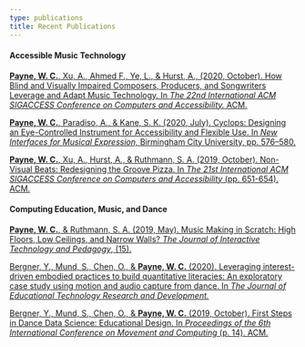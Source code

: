 ```yaml
---
type: publications
title: Recent Publications
---
```

#### Accessible Music Technology
[**Payne, W. C.**, Xu, A., Ahmed F., Ye, L., & Hurst, A., (2020, October). How Blind and Visually Impaired Composers, Producers, and Songwriters Leverage and Adapt Music Technology. In *The 22nd International ACM SIGACCESS Conference on Computers and Accessibility.* ACM.](https://doi.org/10.1145/3373625.3417002)

[**Payne, W. C.**, Paradiso, A., & Kane, S. K. (2020, July). Cyclops: Designing an Eye-Controlled Instrument for Accessibility and Flexible Use. In *New Interfaces for Musical Expression,* Birmingham City University, pp. 576–580.](https://www.nime.org/proceedings/2020/nime2020_paper112.pdf)

[**Payne, W. C.**, Xu, A., Hurst, A., & Ruthmann, S. A. (2019, October). Non-Visual Beats: Redesigning the Groove Pizza. In *The 21st International ACM SIGACCESS Conference on Computers and Accessibility* (pp. 651-654). ACM.](https://doi.org/10.1145/3308561.3354590)

#### Computing Education, Music, and Dance
[**Payne, W. C.**, & Ruthmann, S. A. (2019, May). Music Making in Scratch: High Floors, Low Ceilings, and Narrow Walls? *The Journal of Interactive Technology and Pedagogy*, (15).](https://jitp.commons.gc.cuny.edu/music-making-in-scratch-high-floors-low-ceilings-and-narrow-walls/)

[Bergner, Y., Mund, S., Chen, O., & **Payne, W. C.** (2020). Leveraging interest-driven embodied practices to build quantitative literacies: An exploratory case study using motion and audio capture from dance. In *The Journal of Educational Technology Research and Development.*](https://doi.org/10.1007/s11423-020-09804-2)

[Bergner, Y., Mund, S., Chen, O., & **Payne, W. C.** (2019, October). First Steps in Dance Data Science: Educational Design. In *Proceedings of the 6th International Conference on Movement and Computing* (p. 14). ACM.](https://doi.org/10.1145/3347122.3347137)
